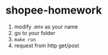 # shopee-homework
1. modify .env as your name
2. go to your folder
3. ```make run```
4. request from http get/post